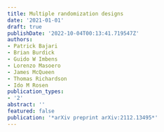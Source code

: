 ```yaml
---
title: Multiple randomization designs
date: '2021-01-01'
draft: true
publishDate: '2022-10-04T00:13:41.719547Z'
authors:
- Patrick Bajari
- Brian Burdick
- Guido W Imbens
- Lorenzo Masoero
- James McQueen
- Thomas Richardson
- Ido M Rosen
publication_types:
- '2'
abstract: ''
featured: false
publication: '*arXiv preprint arXiv:2112.13495*'
---
```


